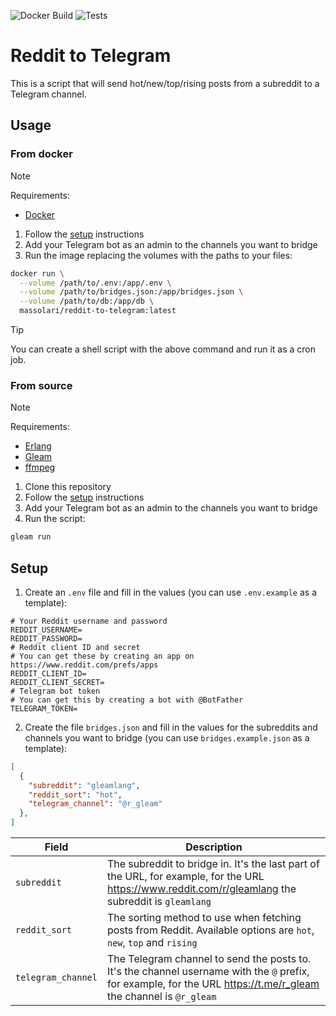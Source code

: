 ![Docker Build](https://github.com/Massolari/reddit_to_telegram/actions/workflows/docker-image.yml/badge.svg)
![Tests](https://github.com/Massolari/reddit_to_telegram/actions/workflows/test.yml/badge.svg)

# Reddit to Telegram

This is a script that will send hot/new/top/rising posts from a subreddit to a Telegram channel.

## Usage

### From docker

> [!NOTE]  
> Requirements:
> - [Docker](https://docs.docker.com/engine/install/)

1. Follow the [setup](#setup) instructions
2. Add your Telegram bot as an admin to the channels you want to bridge
3. Run the image replacing the volumes with the paths to your files:
```bash
docker run \
  --volume /path/to/.env:/app/.env \
  --volume /path/to/bridges.json:/app/bridges.json \
  --volume /path/to/db:/app/db \
  massolari/reddit-to-telegram:latest
```

> [!TIP]
> You can create a shell script with the above command and run it as a cron job.


### From source

> [!NOTE]  
> Requirements:
> - [Erlang](https://www.erlang.org/downloads)
> - [Gleam](https://gleam.run/getting-started/installing/)
> - [ffmpeg](https://ffmpeg.org/download.html)

1. Clone this repository
2. Follow the [setup](#setup) instructions
3. Add your Telegram bot as an admin to the channels you want to bridge
4. Run the script:
```bash
gleam run
```

## Setup

1. Create an `.env` file and fill in the values (you can use `.env.example` as a template):
```.env
# Your Reddit username and password
REDDIT_USERNAME=
REDDIT_PASSWORD=
# Reddit client ID and secret
# You can get these by creating an app on https://www.reddit.com/prefs/apps
REDDIT_CLIENT_ID=
REDDIT_CLIENT_SECRET=
# Telegram bot token
# You can get this by creating a bot with @BotFather
TELEGRAM_TOKEN=
```

2. Create the file `bridges.json` and fill in the values for the subreddits and channels you want to bridge (you can use `bridges.example.json` as a template):
```json
[
  {
    "subreddit": "gleamlang",
    "reddit_sort": "hot",
    "telegram_channel": "@r_gleam"
  },
]
```

| Field | Description |
| --- | --- |
| `subreddit` | The subreddit to bridge in. It's the last part of the URL, for example, for the URL https://www.reddit.com/r/gleamlang the subreddit is `gleamlang` |
| `reddit_sort` | The sorting method to use when fetching posts from Reddit. Available options are `hot`, `new`, `top` and `rising` |
| `telegram_channel` | The Telegram channel to send the posts to. It's the channel username with the `@` prefix, for example, for the URL https://t.me/r_gleam the channel is `@r_gleam` |

